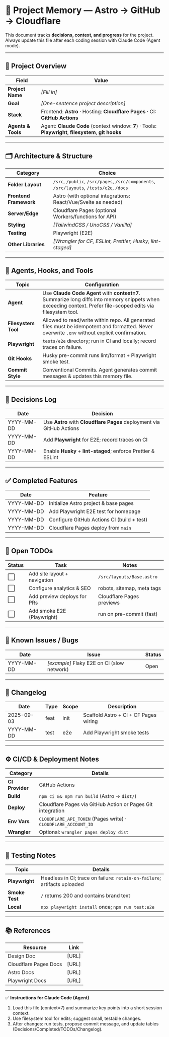 # 🧠 Project Memory — Astro → GitHub → Cloudflare

This document tracks **decisions, context, and progress** for the project.  
Always update this file after each coding session with Claude Code (Agent mode).

---

## 📌 Project Overview
| Field | Value |
|------|-------|
| **Project Name** | *[Fill in]* |
| **Goal** | *[One-sentence project description]* |
| **Stack** | Frontend: **Astro** · Hosting: **Cloudflare Pages** · CI: **GitHub Actions** |
| **Agents & Tools** | Agent: **Claude Code** (context window: **7**) · Tools: **Playwright**, **filesystem**, **git hooks** |

---

## 🗂️ Architecture & Structure
| Category | Choice |
|----------|--------|
| **Folder Layout** | `/src`, `/public`, `/src/pages`, `/src/components`, `/src/layouts`, `/tests/e2e`, `/docs` |
| **Frontend Framework** | Astro (with optional integrations: React/Vue/Svelte as needed) |
| **Server/Edge** | Cloudflare Pages (optional Workers/functions for API) |
| **Styling** | *[TailwindCSS / UnoCSS / Vanilla]* |
| **Testing** | Playwright (E2E) |
| **Other Libraries** | *[Wrangler for CF, ESLint, Prettier, Husky, lint-staged]* |

---

## 🧩 Agents, Hooks, and Tools
| Topic | Configuration |
|------|----------------|
| **Agent** | Use **Claude Code Agent** with **context=7**. Summarize long diffs into memory snippets when exceeding context. Prefer file-scoped edits via filesystem tool. |
| **Filesystem Tool** | Allowed to read/write within repo. All generated files must be idempotent and formatted. Never overwrite `.env` without explicit confirmation. |
| **Playwright** | `tests/e2e` directory; run in CI and locally; record traces on failure. |
| **Git Hooks** | Husky pre-commit runs lint/format + Playwright smoke test. |
| **Commit Style** | Conventional Commits. Agent generates commit messages & updates this memory file. |

---

## 📝 Decisions Log
| Date | Decision |
|------|----------|
| YYYY-MM-DD | Use **Astro** with **Cloudflare Pages** deployment via GitHub Actions |
| YYYY-MM-DD | Add **Playwright** for E2E; record traces on CI |
| YYYY-MM-DD | Enable **Husky** + **lint-staged**; enforce Prettier & ESLint |

---

## ✅ Completed Features
| Date | Feature |
|------|---------|
| YYYY-MM-DD | Initialize Astro project & base pages |
| YYYY-MM-DD | Add Playwright E2E test for homepage |
| YYYY-MM-DD | Configure GitHub Actions CI (build + test) |
| YYYY-MM-DD | Cloudflare Pages deploy from `main` |

---

## 🚧 Open TODOs
| Status | Task | Notes |
|--------|------|-------|
| ⬜ | Add site layout + navigation | `/src/layouts/Base.astro` |
| ⬜ | Configure analytics & SEO | robots, sitemap, meta tags |
| ⬜ | Add preview deploys for PRs | Cloudflare Pages previews |
| ⬜ | Add smoke E2E (Playwright) | run on pre-commit (fast) |

---

## 🐞 Known Issues / Bugs
| Date | Issue | Status |
|------|-------|--------|
| YYYY-MM-DD | *[example]* Flaky E2E on CI (slow network) | Open |

---

## 🔄 Changelog
| Date | Type | Scope | Description |
|------|------|-------|-------------|
| 2025-09-03 | feat | init | Scaffold Astro + CI + CF Pages wiring |
| YYYY-MM-DD | test | e2e | Add Playwright smoke tests |

---

## ⚙️ CI/CD & Deployment Notes
| Category | Details |
|----------|---------|
| **CI Provider** | GitHub Actions |
| **Build** | `npm ci && npm run build` (Astro → `dist/`) |
| **Deploy** | Cloudflare Pages via GitHub Action or Pages Git integration |
| **Env Vars** | `CLOUDFLARE_API_TOKEN` (Pages write) · `CLOUDFLARE_ACCOUNT_ID` |
| **Wrangler** | Optional: `wrangler pages deploy dist` |

---

## 🧪 Testing Notes
| Topic | Details |
|------|---------|
| **Playwright** | Headless in CI; trace on failure: `retain-on-failure`; artifacts uploaded |
| **Smoke Test** | `/` returns 200 and contains brand text |
| **Local** | `npx playwright install` once; `npm run test:e2e` |

---

## 📚 References
| Resource | Link |
|----------|-----|
| Design Doc | [URL] |
| Cloudflare Pages Docs | [URL] |
| Astro Docs | [URL] |
| Playwright Docs | [URL] |

---

✅ **Instructions for Claude Code (Agent)**  
1. Load this file (context=7) and summarize key points into a short session context.  
2. Use filesystem tool for edits; suggest small, testable changes.  
3. After changes: run tests, propose commit message, and update tables (Decisions/Completed/TODOs/Changelog).  
